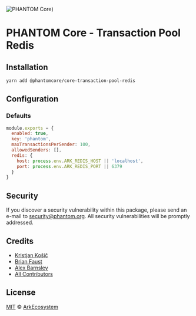 ![PHANTOM Core](https://i.imgur.com/dPHOKrL.jpg))

# PHANTOM Core - Transaction Pool Redis

## Installation

```bash
yarn add @phantomcore/core-transaction-pool-redis
```

## Configuration

### Defaults

```js
module.exports = {
  enabled: true,
  key: 'phantom',
  maxTransactionsPerSender: 100,
  allowedSenders: [],
  redis: {
    host: process.env.ARK_REDIS_HOST || 'localhost',
    port: process.env.ARK_REDIS_PORT || 6379
  }
}
```

## Security

If you discover a security vulnerability within this package, please send an e-mail to security@phantom.org. All security vulnerabilities will be promptly addressed.

## Credits

- [Kristjan Košič](https://github.com/kristjank)
- [Brian Faust](https://github.com/faustbrian)
- [Alex Barnsley](https://github.com/alexbarnsley)
- [All Contributors](../../../../contributors)

## License

[MIT](LICENSE) © [ArkEcosystem](https://ark.io)
